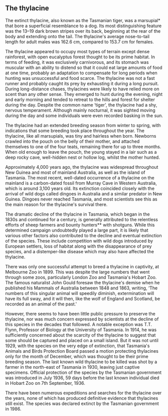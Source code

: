 ## The thylacine

The extinct thylacine, also known as the Tasmanian tiger, was a marsupial* that bore a superficial resemblance to a dog. Its most distinguishing feature was the 13–19 dark brown stripes over its back, beginning at the rear of the body and extending onto the tail. The thylacine's average nose-to-tail length for adult males was 162.6 cm, compared to 153.7 cm for females.

The thylacine appeared to occupy most types of terrain except dense rainforest, with open eucalyptus forest thought to be its prime habitat. In terms of feeding, it was exclusively carnivorous, and its stomach was muscular with an ability to distend so that it could eat large amounts of food at one time, probably an adaptation to compensate for long periods when hunting was unsuccessful and food scarce. The thylacine was not a fast runner and probably caught its prey by exhausting it during a long pursuit. During long-distance chases, thylacines were likely to have relied more on scent than any other sense. They emerged to hunt during the evening, night and early morning and tended to retreat to the hills and forest for shelter during the day. Despite the common name ‘tiger', the thylacine had a shy, nervous temperament. Although mainly nocturnal, it was sighted moving during the day and some individuals were even recorded basking in the sun.

The thylacine had an extended breeding season from winter to spring, with indications that some breeding took place throughout the year. The thylacine, like all marsupials, was tiny and hairless when born. Newborns crawled into the pouch on the belly of their mother, and attached themselves to one of the four teats, remaining there for up to three months. When old enough to leave the pouch, the young stayed in a lair such as a deep rocky cave, well-hidden nest or hollow log, whilst the mother hunted.

Approximately 4,000 years ago, the thylacine was widespread throughout New Guinea and most of mainland Australia, as well as the island of Tasmania. The most recent, well-dated occurrence of a thylacine on the mainland is a carbon-dated fossil from Murray Cave in Western Australia, which is around 3,100 years old. Its extinction coincided closely with the arrival of wild dogs called dingoes in Australia and a similar predator in New Guinea. Dingoes never reached Tasmania, and most scientists see this as the main reason for the thylacine's survival there.

The dramatic decline of the thylacine in Tasmania, which began in the 1830s and continued for a century, is generally attributed to the relentless efforts of sheep farmers and bounty hunters** with shotguns. While this determined campaign undoubtedly played a large part, it is likely that various other factors also contributed to the decline and eventual extinction of the species. These include competition with wild dogs introduced by European settlers, loss of habitat along with the disappearance of prey species, and a distemper-like disease which may also have affected the thylacine.

There was only one successful attempt to breed a thylacine in captivity, at Melbourne Zoo in 1899. This was despite the large numbers that went through some zoos, particularly London Zoo and Tasmania's Hobart Zoo. The famous naturalist John Gould foresaw the thylacine's demise when he published his Mammals of Australia between 1848 and 1863, writing, ‘The numbers of this singular animal will speedily diminish, extermination will have its full sway, and it will then, like the wolf of England and Scotland, be recorded as an animal of the past.'

However, there seems to have been little public pressure to preserve the thylacine, nor was much concern expressed by scientists at the decline of this species in the decades that followed. A notable exception was T.T. Flynn, Professor of Biology at the University of Tasmania. In 1914, he was sufficiently concerned about the scarcity of the thylacine to suggest that some should be captured and placed on a small island. But it was not until 1929, with the species on the very edge of extinction, that Tasmania's Animals and Birds Protection Board passed a motion protecting thylacines only for the month of December, which was thought to be their prime breeding season. The last known wild thylacine to be killed was shot by a farmer in the north-east of Tasmania in 1930, leaving just captive specimens. Official protection of the species by the Tasmanian government was introduced in July 1936, 59 days before the last known individual died in Hobart Zoo on 7th September, 1936.

There have been numerous expeditions and searches for the thylacine over the years, none of which has produced definitive evidence that thylacines still exist. The species was declared extinct by the Tasmanian government in 1986.
